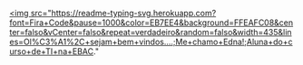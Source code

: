  
<a href="https://git.io/typing-svg"><img src="https://readme-typing-svg.herokuapp.com?font=Fira+Code&pause=1000&color=EB7EE4&background=FFEAFC08&center=falso&vCenter=falso&repeat=verdadeiro&random=falso&width=435&lines=Ol%C3%A1%2C+sejam+bem+vindos....;Me+chamo+Edna!;Aluna+do+curso+de+TI+na+EBAC." 


            
          
